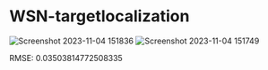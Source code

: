 # WSN-targetlocalization

![Screenshot 2023-11-04 151836](https://github.com/Abhijeet103/WSN-targetlocalization/assets/93581505/2fe16f4a-0ad6-4bc5-b67f-95ea1169570e)
![Screenshot 2023-11-04 151749](https://github.com/Abhijeet103/WSN-targetlocalization/assets/93581505/2357a326-b84a-4db2-b8f2-df6ed2d1933b)


RMSE: 0.03503814772508335
